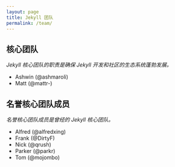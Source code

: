 ```yaml
---
layout: page
title: Jekyll 团队
permalink: /team/
---
```


## 核心团队

_Jekyll 核心团队的职责是确保 Jekyll 开发和社区的生态系统蓬勃发展。_

* Ashwin (@ashmaroli)
* Matt (@mattr-)

## 名誉核心团队成员

_名誉核心团队成员是曾经的 Jekyll 核心团队。_

* Alfred (@alfredxing)
* Frank (@DirtyF)
* Nick (@qrush)
* Parker (@parkr)
* Tom (@mojombo)
